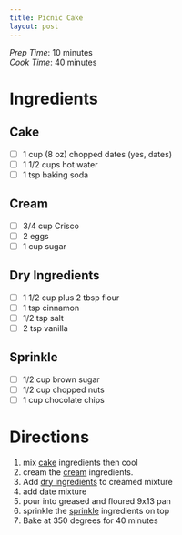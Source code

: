 ```yaml
---
title: Picnic Cake
layout: post
---
```

*Prep Time*: 10 minutes <br>
*Cook Time*: 40 minutes<br>

# Ingredients
## Cake
- [ ] 1 cup (8 oz) chopped dates (yes, dates)
- [ ] 1 1/2 cups hot water
- [ ] 1 tsp baking soda

## Cream
- [ ] 3/4 cup Crisco
- [ ] 2 eggs
- [ ] 1 cup sugar

## Dry Ingredients
- [ ] 1 1/2 cup plus 2 tbsp flour
- [ ] 1 tsp cinnamon
- [ ] 1/2 tsp salt
- [ ] 2 tsp vanilla

## Sprinkle
- [ ] 1/2 cup brown sugar
- [ ] 1/2 cup chopped nuts
- [ ] 1 cup chocolate chips

# Directions
1. mix [cake](#cake) ingredients then cool
2. cream the [cream](#cream) ingredients.
3. Add [dry ingredients](#dry-ingredients) to creamed mixture
4. add date mixture
5. pour into greased and floured 9x13 pan
6. sprinkle the [sprinkle](#sprinkle) ingredients on top
7. Bake at 350 degrees for 40 minutes